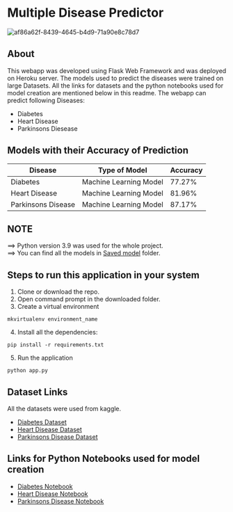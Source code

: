 # Multiple Disease Predictor
![af86a62f-8439-4645-b4d9-71a90e8c78d7](https://user-images.githubusercontent.com/67580321/212327020-285886a1-5571-49be-b0e4-7c3c86d2b43c.png)

## About

This webapp was developed using Flask Web Framework and was deployed on Heroku server. The models used to predict the diseases were trained on large Datasets. All the links for datasets and the python notebooks used for model creation are mentioned below in this readme. The webapp can predict following Diseases:

- Diabetes
- Heart Disease
- Parkinsons Diesease

## Models with their Accuracy of Prediction

| Disease        | Type of Model            | Accuracy |
| -------------- | ------------------------ | -------- |
| Diabetes       | Machine Learning Model   | 77.27%  |
| Heart Disease  | Machine Learning Model   | 81.96%  |
| Parkinsons Disease  | Machine Learning Model   | 87.17%   |

## NOTE

==> Python version 3.9 was used for the whole project.<br>
==> You can find all the models in [Saved model](https://github.com/csoren66/Multiple-Diseases-Prediction/tree/main/Saved%20model) folder.

## Steps to run this application in your system

1. Clone or download the repo.
2. Open command prompt in the downloaded folder.
3. Create a virtual environment

```
mkvirtualenv environment_name
```

4. Install all the dependencies:

```
pip install -r requirements.txt
```

5. Run the application

```
python app.py
```

## Dataset Links

All the datasets were used from kaggle.

- [Diabetes Dataset](https://www.kaggle.com/uciml/pima-indians-diabetes-database)
- [Heart Disease Dataset](https://www.kaggle.com/ronitf/heart-disease-uci)
- [Parkinsons Disease Dataset](https://www.kaggle.com/datasets/vikasukani/parkinsons-disease-data-set)


## Links for Python Notebooks used for model creation

- [Diabetes Notebook](https://github.com/csoren66/Multiple-Diseases-Prediction/blob/main/Notebook/Multiple_disease_prediction_system_diabetes.ipynb)
- [Heart Disease Notebook](https://github.com/csoren66/Multiple-Diseases-Prediction/blob/main/Notebook/Multiple_disease_prediction_system_heart.ipynb)
- [Parkinsons Disease Notebook](https://github.com/csoren66/Multiple-Diseases-Prediction/blob/main/Notebook/Multiple_disease_prediction_system_parkinsons.ipynb)
